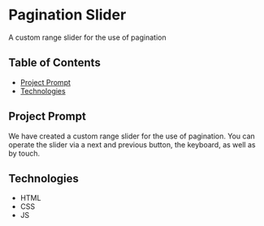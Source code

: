 # **Pagination Slider**

A custom range slider for the use of pagination

## Table of Contents

- [Project Prompt](#project-prompt)
- [Technologies](#technologies)

## Project Prompt

We have created a custom range slider for the use of pagination. You can operate the slider via a next and previous button, the keyboard, as well as by touch.

## Technologies

- HTML
- CSS
- JS
